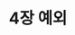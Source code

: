 ---
title: 4장 예외
sidebar_position: 4
last_update:
  author: cm jeon
  date: 2023-01-10
description: ""
tags: ["Toby's Spring"]
keywords: ['예외']
draft: true
---